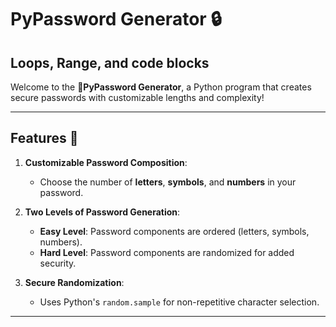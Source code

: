 # PyPassword Generator 🔒
## Loops, Range, and code blocks

Welcome to the 🔑**PyPassword Generator**, a Python program that creates secure passwords with customizable lengths and complexity!

---

## Features 🌟

1. **Customizable Password Composition**:
   - Choose the number of **letters**, **symbols**, and **numbers** in your password.

2. **Two Levels of Password Generation**:
   - **Easy Level**: Password components are ordered (letters, symbols, numbers).
   - **Hard Level**: Password components are randomized for added security.

3. **Secure Randomization**:
   - Uses Python's `random.sample` for non-repetitive character selection.

---

